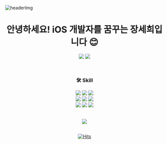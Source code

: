 ![headerImg](https://github.com/julia8024/julia8024/assets/79641953/701d0349-c82e-4363-8512-b09d0325ba94)

<div align="center">


# 안녕하세요! iOS 개발자를 꿈꾸는 장세희입니다 :blush:

<a href="https://www.instagram.com/julia._.activity/" target="_blank"><img src="https://img.shields.io/badge/Instagram-E4405F?style=for-the-badge&logo=Instagram&logoColor=ffffff"/></a>
<a href="https://julia8024.notion.site/bf8cbbba07fd4b0aa60fa915702af25b?pvs=4" target="_blank"><img src="https://img.shields.io/badge/Portfolio-000000?style=for-the-badge&logo=Notion&logoColor=ffffff"/></a>


<br>

### 🛠 Skill

<img src="https://img.shields.io/badge/Swift-F05138?style=for-the-badge&logo=Swift&logoColor=ffffff"/>
<img src="https://img.shields.io/badge/Python-3776AB?style=for-the-badge&logo=Python&logoColor=ffffff"/>
<img src="https://img.shields.io/badge/JavaScript-F7DF1E?style=for-the-badge&logo=JavaScript&logoColor=ffffff"/>
<br>
<img src="https://img.shields.io/badge/HTML5-E34F26?style=for-the-badge&logo=HTML5&logoColor=ffffff"/>
<img src="https://img.shields.io/badge/CSS3-1572B6?style=for-the-badge&logo=CSS3&logoColor=ffffff"/>
<img src="https://img.shields.io/badge/Adobe XD-FF61F6?style=for-the-badge&logo=Adobe XD&logoColor=ffffff"/>
<br>
<img src="https://img.shields.io/badge/Adobe Illustrator-FF9A00?style=for-the-badge&logo=Adobe Illustrator&logoColor=ffffff"/>
<img src="https://img.shields.io/badge/Figma-F24E1E?style=for-the-badge&logo=Figma&logoColor=ffffff"/>
<img src="https://img.shields.io/badge/Blender-F5792A?style=for-the-badge&logo=Blender&logoColor=ffffff"/>


<br>
<br>
<br>
<img src="http://mazandi.herokuapp.com/api?handle=julia8024&theme=warm"/>
<br>
<br>


[![Hits](https://hits.seeyoufarm.com/api/count/incr/badge.svg?url=https%3A%2F%2Fgithub.com%2Fgjbae1212%2Fhit-counter&count_bg=%23FF5C70&title_bg=%23000000&icon=pinboard.svg&icon_color=%23FFFFFF&title=HITS&edge_flat=true)](https://hits.seeyoufarm.com)

</div>
